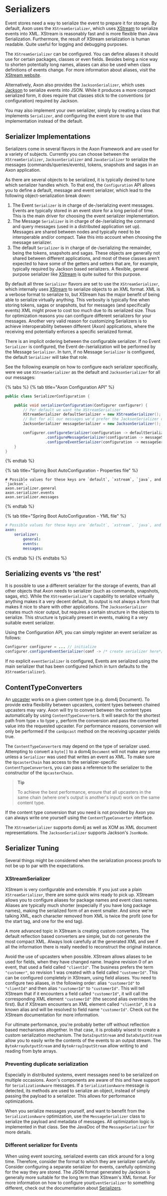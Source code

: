 # Serializers

Event stores need a way to serialize the event to prepare it for storage. 
By default, Axon uses the `XStreamSerializer`,
 which uses [XStream](http://x-stream.github.io/) to serialize events into XML. 
XStream is reasonably fast and is more flexible than Java Serialization. 
Furthermore, the result of XStream serialization is human readable. Quite useful for logging and debugging purposes.

The `XStreamSerializer` can be configured. 
You can define aliases it should use for certain packages, classes or even fields. 
Besides being a nice way to shorten potentially long names, aliases can also be used when class definitions of events change. 
For more information about aliases, visit the [XStream website](http://x-stream.github.io/).

Alternatively, Axon also provides the `JacksonSerializer`,
 which uses [Jackson](https://github.com/FasterXML/jackson) to serialize events into JSON. 
While it produces a more compact serialized form,
 it does require that classes stick to the conventions \(or configuration\) required by Jackson.

You may also implement your own serializer, simply by creating a class that implements `Serializer`,
 and configuring the event store to use that implementation instead of the default.

## Serializer Implementations

Serializers come in several flavors in the Axon Framework and are used for a variety of subjects. 
Currently you can choose between the `XStreamSerializer`,
 `JacksonSerializer` and `JavaSerializer` to serialize the messages \(commands/queries/events\), tokens,
  snapshots and sagas in an Axon application.

As there are several objects to be serialized, it is typically desired to tune which serializer handles which. 
To that end, the `Configuration` API allows you to define a default, message and event serializer,
 which lead to the following object-serialization break down:

1. The Event `Serializer` is in charge of de-/serializing event messages. 
Events are typically stored in an event store for a long period of time. 
This is the main driver for choosing the event serializer implementation.
2. The Message `Serializer` is in charge of de-/serializing the command and query messages \(used in a distributed application set up\). 
Messages are shared between nodes and typically need to be interoperable and/or compact. 
Take this into account when choosing the message serializer. 
3. The default `Serializer` is in charge of de-/serializing the remainder, being the tokens, snapshots and sagas. 
These objects are generally not shared between different applications, and most of these classes aren't expected to have some of the getters and setters that are, for example, typically required by Jackson based serializers. 
A flexible, general purpose serializer like [XStream](http://x-stream.github.io/) is quite suited for this purpose.

By default all three `Serializer` flavors are set to use the `XStreamSerializer`,
 which internally uses [XStream](http://x-stream.github.io/) to serialize objects to an XML format. 
XML is a verbose format to serialize to, but XStream has the major benefit of being able to serialize virtually anything. 
This verbosity is typically fine when storing tokens, sagas or snapshots,
 but for messages \(and specifically events\) XML might prove to cost too much due to its serialized size. 
Thus for optimization reasons you can configure different serializers for your messages. 
Another very valid reason for customizing Serializers is to achieve interoperability between different \(Axon\) applications,
 where the receiving end potentially enforces a specific serialized format.

There is an implicit ordering between the configurable serializer. 
If no Event `Serializer` is configured, the Event de-/serialization will be performed by the Message `Serializer`. 
In turn, if no Message `Serializer` is configured, the default `Serializer` will take that role.

See the following example on how to configure each serializer specifically,
 were we use `XStreamSerializer` as the default and `JacksonSerializer` for all our messages:

{% tabs %}
{% tab title="Axon Configuration API" %}
```java
public class SerializerConfiguration {

    public void serializerConfiguration(Configurer configurer) {
        // Per default we want the XStreamSerializer
        XStreamSerializer defaultSerializer = new XStreamSerializer();
        // But for all our messages we'd prefer the JacksonSerializer due to JSON its smaller format
        JacksonSerializer messageSerializer = new JacksonSerializer();

        configurer.configureSerializer(configuration -> defaultSerializer)
                  .configureMessageSerializer(configuration -> messageSerializer)
                  .configureEventSerializer(configuration -> messageSerializer);
    }
}
```
{% endtab %}

{% tab title="Spring Boot AutoConfiguration - Properties file" %}
```text
# Possible values for these keys are `default`, `xstream`, `java`, and `jackson`.
axon.serializer.general
axon.serializer.events
axon.serializer.messages
```
{% endtab %}

{% tab title="Spring Boot AutoConfiguration - YML file" %}
```yaml
# Possible values for these keys are `default`, `xstream`, `java`, and `jackson`.
axon:
    serializer:
        general: 
        events: 
        messages:
```
{% endtab %}
{% endtabs %}

## Serializing events vs 'the rest'

It is possible to use a different serializer for the storage of events,
 than all other objects that Axon needs to serializer \(such as commands, snapshots, sagas, etc\). 
While the `XStreamSerializer`'s capability to serialize virtually anything makes it a very decent default,
 its output is not always a form that makes it nice to share with other applications. 
The `JacksonSerializer` creates much nicer output, but requires a certain structure in the objects to serialize. 
This structure is typically present in events, making it a very suitable event serializer.

Using the Configuration API, you can simply register an event serializer as follows:

```java
Configurer configurer = ... // initialize
configurer.configureEventSerializer(conf -> /* create serializer here*/);
```

If no explicit `eventSerializer` is configured,
 Events are serialized using the main serializer that has been configured \(which in turn defaults to the `XStreamSerializer`\).

## ContentTypeConverters

An [upcaster](versioning-events.md#event-upcasting) works on a given content type \(e.g. dom4j Document\). 
To provide extra flexibility between upcasters, content types between chained upcasters may vary. 
Axon will try to convert between the content types automatically by using `ContentTypeConverter`s. 
It will search for the shortest path from type `x` to type `y`,
 perform the conversion and pass the converted value into the requested upcaster. 
For performance reasons, conversion will only be performed if the `canUpcast` method on the receiving upcaster yields true.

The `ContentTypeConverter`s may depend on the type of serializer used. 
Attempting to convert a `byte[]` to a dom4j `Document` will not make any sense unless a `Serializer` was used that writes an event as XML. 
To make sure the `UpcasterChain` has access to the serializer-specific `ContentTypeConverter`s,
 you can pass a reference to the serializer to the constructor of the `UpcasterChain`.

> **Tip**
>
> To achieve the best performance,
>  ensure that all upcasters in the same chain \(where one's output is another's input\) work on the same content type.

If the content type conversion that you need is not provided by Axon you can always write one yourself using the `ContentTypeConverter` interface.

The `XStreamSerializer` supports dom4j as well as XOM as XML document representations. 
The `JacksonSerializer` supports Jackson's `JsonNode`.

## Serializer Tuning

Several things might be considered when the serialization process proofs to not be up to par with the expectations. 

### XStreamSerializer

XStream is very configurable and extensible. If you just use a plain `XStreamSerializer`,
 there are some quick wins ready to pick up. 
XStream allows you to configure aliases for package names and event class names. 
Aliases are typically much shorter \(especially if you have long package names\),
 making the serialized form of an event smaller. 
And since we're talking XML, each character removed from XML is twice the profit 
 \(one for the start tag, and one for the end tag\).

A more advanced topic in XStream is creating custom converters. 
The default reflection based converters are simple, but do not generate the most compact XML. 
Always look carefully at the generated XML and see if all the information there is really needed to reconstruct the original instance.

Avoid the use of upcasters when possible. XStream allows aliases to be used for fields, when they have changed name. 
Imagine revision 0 of an event, that used a field called `"clientId"`. 
The business prefers the term `"customer"`, so revision 1 was created with a field called `"customerId"`. 
This can be configured completely in XStream, using field aliases. 
You need to configure two aliases, in the following order: 
 alias `"customerId"` to `"clientId"` and then alias `"customerId"` to `"customerId"`. 
This will tell XStream that if it encounters a field called `"customerId"`,
 it will call the corresponding XML element `"customerId"` \(the second alias overrides the first\). 
But if XStream encounters an XML element called `"clientId"`,
 it is a known alias and will be resolved to field name `"customerId"`. 
Check out the XStream documentation for more information.

For ultimate performance, you're probably better off without reflection based mechanisms altogether. 
In that case, it is probably wisest to create a custom serialization mechanism. 
The `DataInputStream` and `DataOutputStream` allow you to easily write the contents of the events to an output stream. 
The `ByteArrayOutputStream` and `ByteArrayInputStream` allow writing to and reading from byte arrays.

### Preventing duplicate serialization

Especially in distributed systems, event messages need to be serialized on multiple occasions. 
Axon's components are aware of this and have support for `SerializationAware` messages. 
If a `SerializationAware` message is detected, its methods are used to serialize an object,
 instead of simply passing the payload to a serializer. This allows for performance optimizations.

When you serialize messages yourself, and want to benefit from the `SerializationAware` optimization,
 use the `MessageSerializer` class to serialize the payload and metadata of messages. 
All optimization logic is implemented in that class. See the JavaDoc of the `MessageSerializer` for more details.

### Different serializer for Events

When using event sourcing, serialized events can stick around for a long time. 
Therefore, consider the format to which they are serializer carefully. 
Consider configuring a separate serializer for events, carefully optimizing for the way they are stored. 
The JSON format generated by Jackson is generally more suitable for the long term than XStream's XML format. 
For more information on how to configure your`EventSerializer` to something different,
 check out the documentation about [Serializers](serializers.md). 
